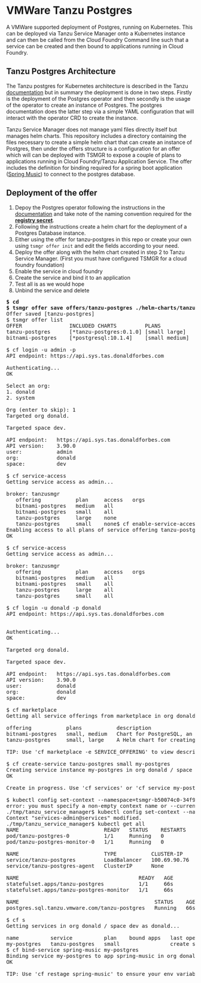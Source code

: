 
# VMWare Tanzu Postgres

A VMWare supported deployment of Postgres, running on Kubernetes.  This can be deployed via Tanzu Service Manager onto a Kubernetes instance and can then be called from the Cloud Foundry Command line such that a service can be created and then bound to applications running in Cloud Foundry.

## Tanzu Postgres Architecture
The Tanzu postgres for Kubernetes architecture is described in the Tanzu [documentation](https://postgres-kubernetes.docs.pivotal.io/about.html) but in summary the deployment is done in two steps.  Firstly is the deployment of the Postgres operator and then secondly is the usage of the operator to create an instance of Postgres.  The postgres documentation does the latter step via a simple YAML configuration that will interact with the operator CRD to create the instance.  

Tanzu Service Manager does not manage yaml files directly itself but manages helm charts.  This repository includes a directory containing the files necessary to create a simple helm chart that can create an instance of Postgres, then under the offers structure is a configuration for an offer which will can be deployed with TSMGR to expose a couple of plans to applications running in Cloud Foundry/Tanzu Application Service.  The offer includes the definition for binding required for a spring boot application ([Spring Music](https://github.com/cloudfoundry-samples/spring-music)) to connect to the postgres database.

## Deployment of the offer

1. Depoy the Postgres operator following the instructions in the [documentation](https://postgres-kubernetes.docs.pivotal.io/installing.html) and take note of the naming convention required for the **[registry secret](https://github.com/DonForbes/tanzu_service_manager/tree/main/helm-charts/tanzu-postgres)**.  
2. Following the instructions create a helm chart for the deployment of a Postgres Database instance.
3. Either using the offer for tanzu-postgres in this repo or create your own using ``tsmgr offer init`` and edit the fields according to your need.
4. Deploy the offer along with the helm chart created in step 2 to Tanzu Service Manager.  (First you must have configured TSMGR for a cloud foundry foundation)
5. Enable the service in cloud foundry
6. Create the service and bind it to an application
7. Test all is as we would hope
8. Unbind the service and delete

<pre>
<b>$ cd <Base Directory of the tanzu_service_manager></b>
<b>$ tsmgr offer save offers/tanzu-postgres ./helm-charts/tanzu-postgres-0.1.0.tgz</b>
Offer saved [tanzu-postgres]
$ tsmgr offer list
OFFER           	INCLUDED CHARTS        	PLANS
tanzu-postgres  	[*tanzu-postgres:0.1.0]	[small large]
bitnami-postgres	[*postgresql:10.1.4]   	[small medium]

$ cf login -u admin -p <PASSWORD>
API endpoint: https://api.sys.tas.donaldforbes.com

Authenticating...
OK

Select an org:
1. donald
2. system

Org (enter to skip): 1
Targeted org donald.

Targeted space dev.

API endpoint:   https://api.sys.tas.donaldforbes.com
API version:    3.90.0
user:           admin
org:            donald
space:          dev

$ cf service-access
Getting service access as admin...

broker: tanzusmgr
   offering           plan     access   orgs
   bitnami-postgres   medium   all
   bitnami-postgres   small    all
   tanzu-postgres     large    none
   tanzu-postgres     small    none$ cf enable-service-access tanzu-postgres
Enabling access to all plans of service offering tanzu-postgres for all orgs as admin...
OK

$ cf service-access
Getting service access as admin...

broker: tanzusmgr
   offering           plan     access   orgs
   bitnami-postgres   medium   all
   bitnami-postgres   small    all
   tanzu-postgres     large    all
   tanzu-postgres     small    all
   
$ cf login -u donald -p donald
API endpoint: https://api.sys.tas.donaldforbes.com


Authenticating...
OK

Targeted org donald.

Targeted space dev.

API endpoint:   https://api.sys.tas.donaldforbes.com
API version:    3.90.0
user:           donald
org:            donald
space:          dev

$ cf marketplace
Getting all service offerings from marketplace in org donald / space dev as donald...

offering           plans           description                                                                                                                                     broker
bitnami-postgres   small, medium   Chart for PostgreSQL, an object-relational database management system (ORDBMS) with an emphasis on extensibility and on standards-compliance.   tanzusmgr
tanzu-postgres     small, large    A Helm chart for creating the Tanzu Postgress instance for Kubernetes instance.                                                                 tanzusmgr

TIP: Use 'cf marketplace -e SERVICE_OFFERING' to view descriptions of individual plans of a given service offering.

$ cf create-service tanzu-postgres small my-postgres
Creating service instance my-postgres in org donald / space dev as donald...
OK

Create in progress. Use 'cf services' or 'cf service my-postgres' to check operation status.

$ kubectl config set-context --namespace=tsmgr-b50074c0-34f9-4858-8dd2-26b34bfa1a0b
error: you must specify a non-empty context name or --current
./tmp/tanzu_service_manager$ kubectl config set-context --namespace=tsmgr-b50074c0-34f9-4858-8dd2-26b34bfa1a0b --current
Context "services-admin@services" modified.
./tmp/tanzu_service_manager$ kubectl get all
NAME                           READY   STATUS    RESTARTS   AGE
pod/tanzu-postgres-0           1/1     Running   0          66s
pod/tanzu-postgres-monitor-0   1/1     Running   0          66s

NAME                           TYPE           CLUSTER-IP     EXTERNAL-IP                                                              PORT(S)          AGE
service/tanzu-postgres         LoadBalancer   100.69.90.76   ac585b5fa1eac40e09ec85c57bf62865-661569893.eu-west-2.elb.amazonaws.com   5432:31147/TCP   66s
service/tanzu-postgres-agent   ClusterIP      None           <none>                                                                   <none>           66s

NAME                                      READY   AGE
statefulset.apps/tanzu-postgres           1/1     66s
statefulset.apps/tanzu-postgres-monitor   1/1     66s

NAME                                           STATUS    AGE
postgres.sql.tanzu.vmware.com/tanzu-postgres   Running   66s

$ cf s
Getting services in org donald / space dev as donald...

name          service          plan    bound apps   last operation     broker      upgrade available
my-postgres   tanzu-postgres   small                create succeeded   tanzusmgr   no
$ cf bind-service spring-music my-postgres
Binding service my-postgres to app spring-music in org donald / space dev as donald...
OK

TIP: Use 'cf restage spring-music' to ensure your env variable changes take effect

</pre>

